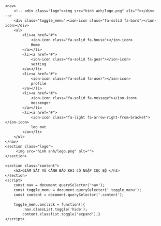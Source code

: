 
<html lang="en">
<head>
    <meta charset='utf-8'>
    <meta http-equiv='X-UA-Compatible' content='IE=edge'>
    <title>Page Title</title>
    <meta name='viewport' content='width=device-width, initial-scale=1'>
    <script src='main.js'></script>
    <link rel="stylesheet" type="text/css" href="style1.css">
    <link rel="stylesheet" href="https://site-assets.fontawesome.com/releases/v6.1.2/css/all.css">
</head>
<body>
    
    <nav>
        <!-- <div class="logo"><img src="hinh anh/logo.png" alt=""></div> -->
        <div class="toggle_menu"><ion-icon class="fa-solid fa-bars"></ion-icon></div>
        <ul>  
            <li><a href="#">  
                <ion-icon class="fa-solid fa-house"></ion-icon>
                Home
            </a></li>
            <li><a href="#">
                <ion-icon class="fa-solid fa-gear"></ion-icon>
                setting
            </a></li>
            <li><a href="#">
                <ion-icon class="fa-solid fa-user"></ion-icon>
                profile
            </a></li>
            <li><a href="#">
                <ion-icon class="fa-solid fa-message"></ion-icon>
                messenger
            </a></li>
            <li><a href="#">
                <ion-icon class="fa-light fa-arrow-right-from-bracket"></ion-icon>
                log out
            </a></li>
        </ul>
    </nav>
    <section class="logo">
         <img src="hinh anh/logo.png" alt="">
    </section>
    
    <section class="content">
        <h2>GIÁM SÁT VÀ CẢNH BÁO KHI CÓ NGẬP CỤC BỘ </h2>
    </section>
    <script>
        const nav = document.querySelector('nav');
        const toggle_menu = document.querySelector('.toggle_menu');
        const content = document.querySelector('.content');

        toggle_menu.onclick = function(){
             nav.classList.toggle('hide');
            content.classlist.toggle('expand');}
    </script>
   
</body>
</html>
